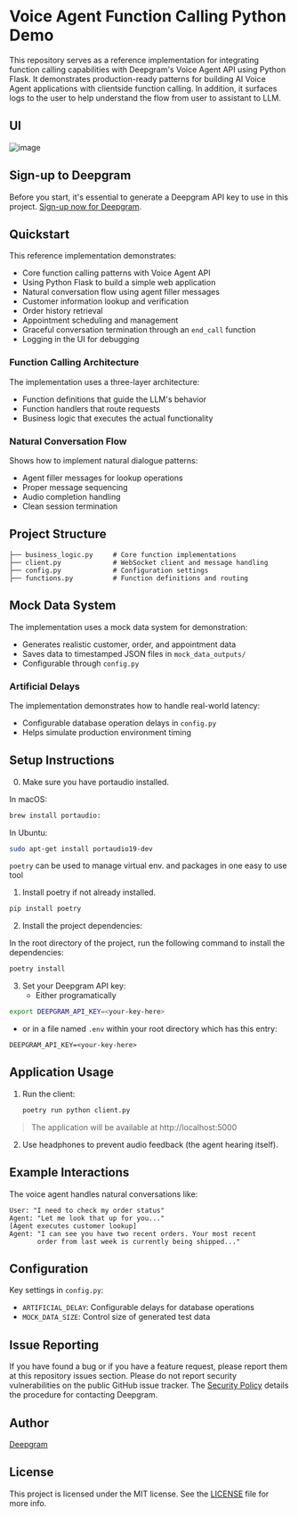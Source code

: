 # Voice Agent Function Calling Python Demo

This repository serves as a reference implementation for integrating function calling capabilities with Deepgram's Voice Agent API using Python Flask. It demonstrates production-ready patterns for building AI Voice Agent applications with clientside function calling. In addition, it surfaces logs to the user to help understand the flow from user to assistant to LLM.

## UI
![image](https://github.com/user-attachments/assets/8fbbc007-26fc-4d8d-b9a2-aae2d3afe5f2)


## Sign-up to Deepgram

Before you start, it's essential to generate a Deepgram API key to use in this project. [Sign-up now for Deepgram](https://console.deepgram.com/signup).

## Quickstart

This reference implementation demonstrates:

- Core function calling patterns with Voice Agent API
- Using Python Flask to build a simple web application
- Natural conversation flow using agent filler messages
- Customer information lookup and verification
- Order history retrieval
- Appointment scheduling and management
- Graceful conversation termination through an `end_call` function
- Logging in the UI for debugging

### Function Calling Architecture
The implementation uses a three-layer architecture:
- Function definitions that guide the LLM's behavior
- Function handlers that route requests
- Business logic that executes the actual functionality

### Natural Conversation Flow
Shows how to implement natural dialogue patterns:
- Agent filler messages for lookup operations
- Proper message sequencing
- Audio completion handling
- Clean session termination

## Project Structure

```
├── business_logic.py     # Core function implementations
├── client.py             # WebSocket client and message handling
├── config.py             # Configuration settings
├── functions.py          # Function definitions and routing
```

## Mock Data System

The implementation uses a mock data system for demonstration:
- Generates realistic customer, order, and appointment data
- Saves data to timestamped JSON files in `mock_data_outputs/`
- Configurable through `config.py`

### Artificial Delays
The implementation demonstrates how to handle real-world latency:
- Configurable database operation delays in `config.py`
- Helps simulate production environment timing

## Setup Instructions

0. Make sure you have portaudio installed.

In macOS:
```bash
brew install portaudio:
```

In Ubuntu:
```bash
sudo apt-get install portaudio19-dev
```

`poetry`  can be used to manage virtual env. and packages in one easy to use tool

1. Install poetry if not already installed.

```bash
pip install poetry
```

2. Install the project dependencies:

In the root directory of the project, run the following command to install the dependencies:

```bash
poetry install
```

3. Set your Deepgram API key:
   - Either programatically
```bash
export DEEPGRAM_API_KEY=<your-key-here>
```
   - or in a file named `.env` within your root directory which has this entry:
```
DEEPGRAM_API_KEY=<your-key-here>
```

## Application Usage

1. Run the client:
   ```bash
   poetry run python client.py
   ```

> The application will be available at http://localhost:5000

2. Use headphones to prevent audio feedback (the agent hearing itself).

## Example Interactions

The voice agent handles natural conversations like:

```
User: "I need to check my order status"
Agent: "Let me look that up for you..."
[Agent executes customer lookup]
Agent: "I can see you have two recent orders. Your most recent
       order from last week is currently being shipped..."
```

## Configuration

Key settings in `config.py`:
- `ARTIFICIAL_DELAY`: Configurable delays for database operations
- `MOCK_DATA_SIZE`: Control size of generated test data


## Issue Reporting

If you have found a bug or if you have a feature request, please report them at this repository issues section. Please do not report security vulnerabilities on the public GitHub issue tracker. The [Security Policy](./SECURITY.md) details the procedure for contacting Deepgram.

## Author

[Deepgram](https://deepgram.com)

## License

This project is licensed under the MIT license. See the [LICENSE](./LICENSE) file for more info.
